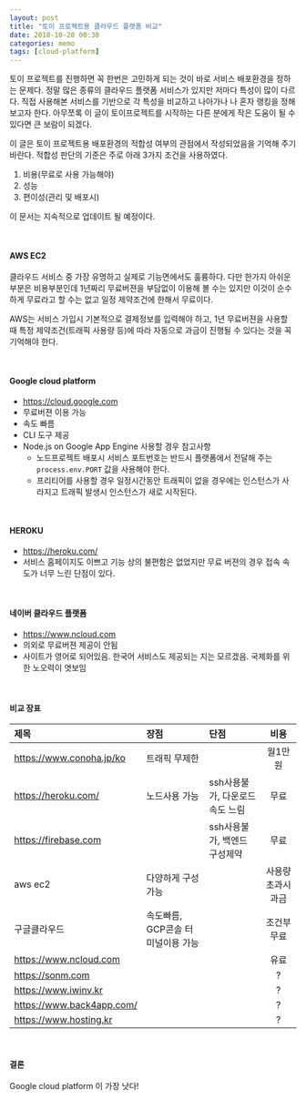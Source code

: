 ```yaml
---
layout: post
title: "토이 프로젝트용 클라우드 플랫폼 비교"
date: 2018-10-28 00:30
categories: memo
tags: [cloud-platform]
---
```


토이 프로젝트를 진행하면 꼭 한번은 고민하게 되는 것이 바로 서비스 배포환경을 정하는 문제다. 정말 많은 종류의 클라우드 플랫폼 서비스가 있지만 저마다 특성이 많이 다르다. 직접 사용해본 서비스를 기반으로 각 특성을 비교하고 나아가나 나 혼자 랭킹을 정해보고자 한다. 아무쪼록 이 글이 토이프로젝트를 시작하는 다른 분에게 작은 도움이 될 수 있다면 큰 보람이 되겠다.

이 글은 토이 프로젝트용 배포환경의 적합성 여부의 관점에서 작성되었음을 기억해 주기 바란다. 적합성 판단의 기준은 주로 아래 3가지 조건을 사용하였다.

1. 비용(무료로 사용 가능해야)
1. 성능
1. 편이성(관리 및 배포시)

이 문서는 지속적으로 업데이트 될 예정이다.

<br>

#### AWS EC2

클라우드 서비스 중 가장 유명하고 실제로 기능면에서도 훌륭하다. 다만 한가지 아쉬운 부분은 비용부분인데 1년짜리 무료버젼을 부담없이 이용해 볼 수는 있지만 이것이 순수하게 무료라고 할 수는 없고 일정 제약조건에 한해서 무료이다.

AWS는 서비스 가입시 기본적으로 결제정보를 입력해야 하고, 1년 무료버젼을 사용할 때 특정 제약조건(트래픽 사용량 등)에 따라 자동으로 과금이 진행될 수 있다는 것을 꼭 기억해야 한다.

<br>

#### Google cloud platform

- https://cloud.google.com
- 무료버젼 이용 가능
- 속도 빠름
- CLI 도구 제공
- Node.js on Google App Engine 사용할 경우 참고사항
  - 노드프로젝트 배포시 서비스 포트번호는 반드시 플랫폼에서 전달해 주는 `process.env.PORT` 값을 사용해야 한다.
  - 프리티어를 사용할 경우 일정시간동안 트래픽이 없을 경우에는 인스턴스가 사라지고 트래픽 발생시 인스턴스가 새로 시작된다.

<br>

#### HEROKU

- https://heroku.com/
- 서비스 홈페이지도 이쁘고 기능 상의 불편함은 없었지만 무료 버젼의 경우 접속 속도가 너무 느린 단점이 있다.

<br>

#### 네이버 클라우드 플랫폼

- https://www.ncloud.com
- 의외로 무료버젼 제공이 안됨
- 사이트가 영어로 되어있음. 한국어 서비스도 제공되는 지는 모르겠음. 국제화를 위한 노오력이 엿보임

<br>

#### 비교 장표

| 제목                      | 장점                              | 단점                            |        비용        |
| :------------------------ | :-------------------------------- | :------------------------------ | :----------------: |
| https://www.conoha.jp/ko  | 트래픽 무제한                     |                                 |      월1만원       |
| https://heroku.com/       | 노드사용 가능                     | ssh사용불가, 다운로드 속도 느림 |        무료        |
| https://firebase.com      |                                   | ssh사용불가, 백엔드 구성제약    |        무료        |
| aws ec2                   | 다양하게 구성 가능                |                                 | 사용량 초과시 과금 |
| 구글클라우드              | 속도빠름, GCP콘솔 터미널이용 가능 |                                 |     조건부무료     |
| https://www.ncloud.com    |                                   |                                 |        유료        |
| https://sonm.com          |                                   |                                 |         ?          |
| https://www.iwinv.kr      |                                   |                                 |         ?          |
| https://www.back4app.com/ |                                   |                                 |         ?          |
| https://www.hosting.kr    |                                   |                                 |         ?          |

<br>

#### 결론

Google cloud platform 이 가장 낫다!
